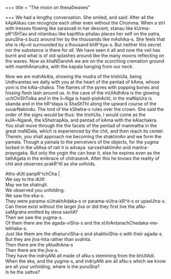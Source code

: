 +++
title = "The moon on thexa0waves"

+++
We had a lengthy conversation. She smiled, and said: After all the
kApAlikau can recognize each other even without the Chomma. When a strI
with tresses flowing like sarasvatI in her descent, stanau like
kUrma-pR^iShTau and nitambau like kapittha-phalau places her self on the
patra, puruSha-s buzz around her by the thousands like mAshika-s. She
feels that she is rAj\~nI surrounded by a thousand bhR^itya-s. But
neither this secret nor the substance is there for all. We have seen it
all and now the veil has burnt and what is of old splashes around like
the many moons reflecting on the waves. Now as khaNDarohA we are on the
scorching cremation ground with manthAnarudra, with the kapala hanging
from our neck.

Now we are mahAkAla, showing the mudra of the trishUla, being
Urdhvaretas we dally with you at the heart of the pentad of kAma, whose
yoni is the kAla-chakra. The flames of the pyres with popping bones and
hissing flesh lash around us. In the cave of the mUlAdhAra is the
glowing uchChiShTolka and in the li\~Nga is hasti-pishAchI, in the
maNipUra is skanda and in the hR^idaya is ShaShThI along the upward
course of the suvarNabindu. The lord of the kShetra-s rules over the
crown. She said the order of the signs would be thus: the trishUla, I
would come as the kulA\~NganA, the kShetrapAla, and pentad of kAma with
the kAlachakra. You shall move through the the facets of the pentad of
manmatha in the great maNDala, which is experienced by the chit, and
then reach its center. Therein, you shall approach me becoming the
shaktimAn and we form the yamala. Though a yamala to the perceivers of
the objects, for the yugma locked in the ullAsa of rati it is advaya:
sarvashaktimAn and mantra-prayogaka. But only the yogin the can bear it,
else he expires even as the tathAgata in the embrace of chitrasenA.
After this he knows the reality of chit and observes prakR^itI as she
unfolds.

Atho dUti paripR^ichCha |  
We say to the dUtI:  
May we be shatrujit.  
We observed you unfolding.  
We saw the eka-s.  
They were parama-sUtrakhAdaka-s or parama-sUtra-kR^it-s or upasUtra-s.  
Can these exist without the larger jIva or did they first live the
aNu-saMgraha emitted by deva savitA?  
Then we saw the yugma-s.  
Of them there are the agada-viSha-s and the
sUtrAntarachChedaka-me-lekhaka-s.  
Just like them are the dhanurviSha-s and shaktiviSha-s with their
agada-s.  
But they are jIva-hita rather than svahita.  
Then there are the yAtudhAna-s  
Then there are the jIva-s.  
They have the indriyANi all made of aNu-s stemming from the bhUtAdi.  
When the eka, and the yugma-s, and indriyANi are all aNu-s which we know
are all your unfolding, where is the puruSha?  
Is he the sattva?
